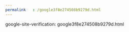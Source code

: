 ```yaml
---
permalink	: /google3f8e274508b9279d.html
---
```


google-site-verification: google3f8e274508b9279d.html
